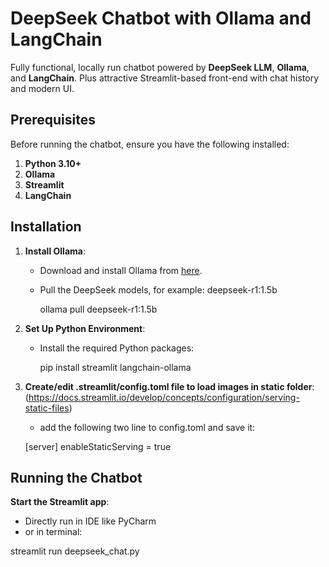 # DeepSeek Chatbot with Ollama and LangChain

Fully functional, locally run chatbot powered by **DeepSeek LLM**, **Ollama**, and **LangChain**. Plus attractive Streamlit-based front-end with chat history and modern UI.


## Prerequisites

Before running the chatbot, ensure you have the following installed:

1. **Python 3.10+**
2. **Ollama** 
3. **Streamlit** 
4. **LangChain** 


## Installation

1. **Install Ollama**:
   - Download and install Ollama from [here](https://ollama.ai/).
   - Pull the DeepSeek models, for example: deepseek-r1:1.5b 
     
     ollama pull deepseek-r1:1.5b
     

2. **Set Up Python Environment**:
   - Install the required Python packages:
       
     pip install streamlit langchain-ollama
     
3. **Create/edit .streamlit/config.toml file to load images in static folder**:(https://docs.streamlit.io/develop/concepts/configuration/serving-static-files)
   - add the following two line to config.toml and save it:
   
   [server]
   enableStaticServing = true


## Running the Chatbot

**Start the Streamlit app**:
   - Directly run in IDE like PyCharm
   - or in terminal:
    
   streamlit run deepseek_chat.py
   
